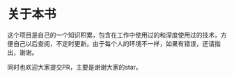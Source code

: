 # 关于本书
这个项目是自己的一个知识积累，包含在工作中使用过的和深度使用过的技术，方便自己以后查阅，不定时更新。由于每个人的环境不一样，如果有错误，还请指出，谢谢。

同时也欢迎大家提交PR，主要是谢谢大家的star。

